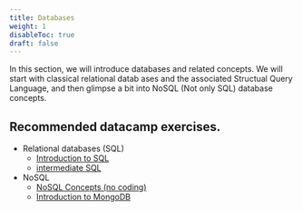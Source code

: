 ```yaml
---
title: Databases
weight: 1
disableToc: true
draft: false
---
```


In this section, we will introduce databases and related concepts. We will start with classical relational datab ases and the associated Structual Query Language, and then glimpse a bit into NoSQL (Not only SQL) database concepts.

## Recommended datacamp exercises.

* Relational databases (SQL)
  * [Introduction to SQL](https://app.datacamp.com/learn/courses/introduction-to-sql)
  * [intermediate SQL](https://app.datacamp.com/learn/courses/intermediate-sql)
* NoSQL
  * [NoSQL Concepts (no coding)](https://app.datacamp.com/learn/courses/nosql-concepts)
  * [Introduction to MongoDB](https://app.datacamp.com/learn/courses/introduction-to-using-mongodb-for-data-science-with-python)
